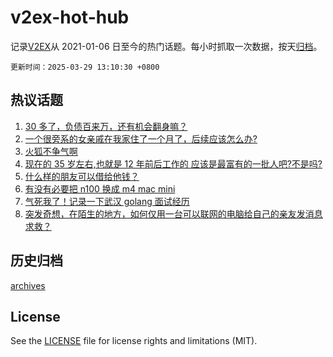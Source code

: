 # v2ex-hot-hub

 记录[V2EX](https://www.v2ex.com/)从 2021-01-06 日至今的热门话题。每小时抓取一次数据，按天[归档](archives)。

`更新时间：2025-03-29 13:10:30 +0800`

## 热议话题

1. [30 多了，负债百来万，还有机会翻身嘛？](https://www.v2ex.com/t/1121755)
1. [一个很旁系的女亲戚在我家住了一个月了，后续应该怎么办?](https://www.v2ex.com/t/1121768)
1. [火狐不争气啊](https://www.v2ex.com/t/1121796)
1. [现在的 35 岁左右,也就是 12 年前后工作的 应该是最富有的一批人吧?不是吗?](https://www.v2ex.com/t/1121831)
1. [什么样的朋友可以借给他钱？](https://www.v2ex.com/t/1121775)
1. [有没有必要把 n100 换成 m4 mac mini](https://www.v2ex.com/t/1121811)
1. [气死我了！记录一下武汉 golang 面试经历](https://www.v2ex.com/t/1121740)
1. [突发奇想，在陌生的地方，如何仅用一台可以联网的电脑给自己的亲友发消息求救？](https://www.v2ex.com/t/1121746)

## 历史归档

[archives](archives)

## License

See the [LICENSE](LICENSE) file for license rights and limitations (MIT).
